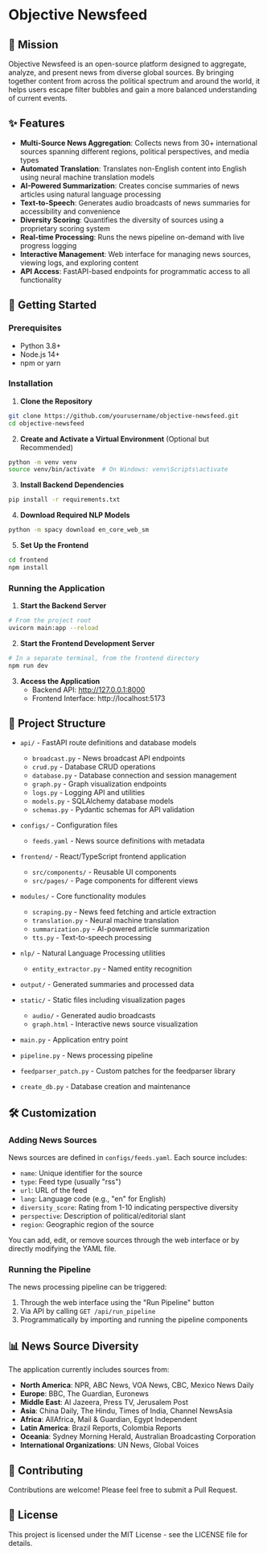# Objective Newsfeed

## 🧭 Mission

Objective Newsfeed is an open-source platform designed to aggregate, analyze, and present news from diverse global sources. By bringing together content from across the political spectrum and around the world, it helps users escape filter bubbles and gain a more balanced understanding of current events.

## ✨ Features

- **Multi-Source News Aggregation**: Collects news from 30+ international sources spanning different regions, political perspectives, and media types
- **Automated Translation**: Translates non-English content into English using neural machine translation models
- **AI-Powered Summarization**: Creates concise summaries of news articles using natural language processing
- **Text-to-Speech**: Generates audio broadcasts of news summaries for accessibility and convenience
- **Diversity Scoring**: Quantifies the diversity of sources using a proprietary scoring system
- **Real-time Processing**: Runs the news pipeline on-demand with live progress logging
- **Interactive Management**: Web interface for managing news sources, viewing logs, and exploring content
- **API Access**: FastAPI-based endpoints for programmatic access to all functionality

## 🚀 Getting Started

### Prerequisites

- Python 3.8+
- Node.js 14+
- npm or yarn

### Installation

1. **Clone the Repository**

```bash
git clone https://github.com/yourusername/objective-newsfeed.git
cd objective-newsfeed
```

2. **Create and Activate a Virtual Environment** (Optional but Recommended)

```bash
python -m venv venv
source venv/bin/activate  # On Windows: venv\Scripts\activate
```

3. **Install Backend Dependencies**

```bash
pip install -r requirements.txt
```

4. **Download Required NLP Models**

```bash
python -m spacy download en_core_web_sm
```

5. **Set Up the Frontend**

```bash
cd frontend
npm install
```

### Running the Application

1. **Start the Backend Server**

```bash
# From the project root
uvicorn main:app --reload
```

2. **Start the Frontend Development Server**

```bash
# In a separate terminal, from the frontend directory
npm run dev
```

3. **Access the Application**
   - Backend API: http://127.0.0.1:8000
   - Frontend Interface: http://localhost:5173

## 📁 Project Structure

- `api/` - FastAPI route definitions and database models
  - `broadcast.py` - News broadcast API endpoints
  - `crud.py` - Database CRUD operations
  - `database.py` - Database connection and session management
  - `graph.py` - Graph visualization endpoints
  - `logs.py` - Logging API and utilities
  - `models.py` - SQLAlchemy database models
  - `schemas.py` - Pydantic schemas for API validation

- `configs/` - Configuration files
  - `feeds.yaml` - News source definitions with metadata

- `frontend/` - React/TypeScript frontend application
  - `src/components/` - Reusable UI components
  - `src/pages/` - Page components for different views

- `modules/` - Core functionality modules
  - `scraping.py` - News feed fetching and article extraction
  - `translation.py` - Neural machine translation
  - `summarization.py` - AI-powered article summarization
  - `tts.py` - Text-to-speech processing

- `nlp/` - Natural Language Processing utilities
  - `entity_extractor.py` - Named entity recognition

- `output/` - Generated summaries and processed data
  
- `static/` - Static files including visualization pages
  - `audio/` - Generated audio broadcasts
  - `graph.html` - Interactive news source visualization

- `main.py` - Application entry point
- `pipeline.py` - News processing pipeline
- `feedparser_patch.py` - Custom patches for the feedparser library
- `create_db.py` - Database creation and maintenance

## 🛠️ Customization

### Adding News Sources

News sources are defined in `configs/feeds.yaml`. Each source includes:

- `name`: Unique identifier for the source
- `type`: Feed type (usually "rss")
- `url`: URL of the feed
- `lang`: Language code (e.g., "en" for English)
- `diversity_score`: Rating from 1-10 indicating perspective diversity
- `perspective`: Description of political/editorial slant
- `region`: Geographic region of the source

You can add, edit, or remove sources through the web interface or by directly modifying the YAML file.

### Running the Pipeline

The news processing pipeline can be triggered:
1. Through the web interface using the "Run Pipeline" button
2. Via API by calling `GET /api/run_pipeline`
3. Programmatically by importing and running the pipeline components

## 📊 News Source Diversity

The application currently includes sources from:

- **North America**: NPR, ABC News, VOA News, CBC, Mexico News Daily
- **Europe**: BBC, The Guardian, Euronews
- **Middle East**: Al Jazeera, Press TV, Jerusalem Post
- **Asia**: China Daily, The Hindu, Times of India, Channel NewsAsia
- **Africa**: AllAfrica, Mail & Guardian, Egypt Independent
- **Latin America**: Brazil Reports, Colombia Reports
- **Oceania**: Sydney Morning Herald, Australian Broadcasting Corporation
- **International Organizations**: UN News, Global Voices

## 🤝 Contributing

Contributions are welcome! Please feel free to submit a Pull Request.

## 📝 License

This project is licensed under the MIT License - see the LICENSE file for details.
